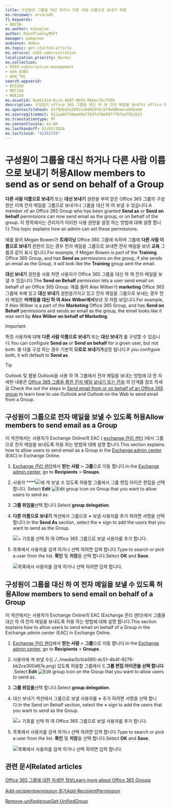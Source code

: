```yaml
---
title: 구성원이 그룹을 대신 하거나 다른 사람 이름으로 보내기 허용
ms.reviewer: arvaradh
f1.keywords:
- NOCSH
ms.author: mikeplum
author: MikePlumleyMSFT
manager: pamgreen
audience: Admin
ms.topic: get-started-article
ms.service: o365-administration
localization_priority: Normal
ms.collection:
- M365-subscription-management
- Adm_O365
- Adm_TOC
search.appverid:
- BCS160
- MET150
- MOE150
ms.assetid: 0ad41414-0cc6-4b97-90fb-06bec7bcf590
description: 구성원이 office 365 그룹을 대신 하 여 전자 메일을 보내거나 office 365 그룹을 사용 하 여 전자 메일을 보내는 것을 허용 하는 방법에 대해 알아봅니다.
ms.openlocfilehash: 0179dbd2e3093ce80929f6c5f9e689aece845a40
ms.sourcegitcommit: 812aab5f58eed4bf359faf0e99f7f876af5b1023
ms.translationtype: MT
ms.contentlocale: ko-KR
ms.lasthandoff: 03/02/2020
ms.locfileid: "42352759"
---
```

# <a name="allow-members-to-send-as-or-send-on-behalf-of-a-group"></a><span data-ttu-id="bb3fa-103">구성원이 그룹을 대신 하거나 다른 사람 이름으로 보내기 허용</span><span class="sxs-lookup"><span data-stu-id="bb3fa-103">Allow members to send as or send on behalf of a Group</span></span>

<span data-ttu-id="bb3fa-104">**다른 사람 이름으로 보내기** 또는 **대신 보내기** 권한을 부여 받은 Office 365 그룹의 구성원은 이제 전자 메일을 그룹으로 보내거나 그룹을 대신 하 여 보낼 수 있습니다.</span><span class="sxs-lookup"><span data-stu-id="bb3fa-104">A member of an Office 365 Group who has been granted **Send as** or **Send on behalf** permissions can now send email as the group, or on behalf of the group.</span></span> <span data-ttu-id="bb3fa-105">이 항목에서는 관리자가 이러한 사용 권한을 설정 하는 방법에 대해 설명 합니다.</span><span class="sxs-lookup"><span data-stu-id="bb3fa-105">This topic explains how an admin can set these permissions.</span></span>
  
<span data-ttu-id="bb3fa-106">예를 들어 Megan Bowen가 **트레이닝** Office 365 그룹에 속하며 그룹에 **다른 사람 이름으로 보내기** 권한이 있는 경우 전자 메일을 그룹으로 보내면 전자 메일을 보낸 **교육** 그룹과 같이 표시 됩니다.</span><span class="sxs-lookup"><span data-stu-id="bb3fa-106">For example, if Megan Bowen is part of the **Training** Office 365 Group, and has **Send as** permissions on the group, if she sends an email as the Group, it will look like the **Training** group sent the email.</span></span> 
  
<span data-ttu-id="bb3fa-107">**대신 보내기** 권한을 사용 하면 사용자가 Office 365 그룹을 대신 하 여 전자 메일을 보낼 수 있습니다.</span><span class="sxs-lookup"><span data-stu-id="bb3fa-107">The **Send on Behalf** permission lets a user send email on behalf of an Office 365 Group.</span></span> <span data-ttu-id="bb3fa-108">예를 들어 Alex Wilber가 **marketing** Office 365 그룹에 속해 있고 **대신 보내기** 권한을가지고 있고 전자 메일을 그룹으로 보내는 경우 전자 메일은 **마케팅을 대신 하 여 Alex Wilber에서**보낸 것 처럼 보입니다.</span><span class="sxs-lookup"><span data-stu-id="bb3fa-108">For example, if Alex Wilber is a part of the **Marketing** Office 365 Group, and has **Send on Behalf** permissions and sends an email as the group, the email looks like it was sent by **Alex Wilber on behalf of Marketing**.</span></span>

> [!IMPORTANT]
> <span data-ttu-id="bb3fa-109">특정 사용자에 대해 **다른 사람 이름으로 보내기** 또는 **대신 보내기** 를 구성할 수 있습니다.</span><span class="sxs-lookup"><span data-stu-id="bb3fa-109">You can configure **Send as** or **Send on behalf** for a given user, but not both.</span></span> <span data-ttu-id="bb3fa-110">둘 다를 구성 하는 경우 기본적 **으로로 보내기가**설정 됩니다.</span><span class="sxs-lookup"><span data-stu-id="bb3fa-110">If you configure both, it will default to **Send as**.</span></span>

> [!TIP]
> <span data-ttu-id="bb3fa-111">Outlook 및 웹용 Outlook을 사용 하 여 그룹에서 전자 메일을 보내는 방법에 대 한 자세한 내용은 [Office 365 그룹을 통한 전자 메일 보내기 또는 전송](https://support.office.com/article/0f4964af-aec6-484b-a65c-0434df8cdb6b.aspx) 의 단계를 참조 하세요.</span><span class="sxs-lookup"><span data-stu-id="bb3fa-111">Check the out the steps in [Send email from or on behalf of an Office 365 group](https://support.office.com/article/0f4964af-aec6-484b-a65c-0434df8cdb6b.aspx) to learn how to use Outlook and Outlook on the Web to send email from a Group.</span></span>
    
## <a name="allow-members-to-send-email-as-a-group"></a><span data-ttu-id="bb3fa-112">구성원이 그룹으로 전자 메일을 보낼 수 있도록 허용</span><span class="sxs-lookup"><span data-stu-id="bb3fa-112">Allow members to send email as a Group</span></span>

<span data-ttu-id="bb3fa-113">이 섹션에서는 사용자가 Exchange Online의 EAC ( [exchange 관리 센터](https://go.microsoft.com/fwlink/p/?linkid=2059104) )에서 그룹으로 전자 메일을 보내도록 허용 하는 방법에 대해 설명 합니다.</span><span class="sxs-lookup"><span data-stu-id="bb3fa-113">This section explains how to allow users to send email as a Group in the [Exchange admin center](https://go.microsoft.com/fwlink/p/?linkid=2059104) (EAC) in Exchange Online.</span></span>
  
1. <span data-ttu-id="bb3fa-114"><a href="https://go.microsoft.com/fwlink/p/?linkid=2059104" target="_blank">Exchange 관리 센터</a>에서 **받는 사람** \> **그룹**으로 이동 합니다.</span><span class="sxs-lookup"><span data-stu-id="bb3fa-114">In the <a href="https://go.microsoft.com/fwlink/p/?linkid=2059104" target="_blank">Exchange admin center</a>, go to **Recipients** \> **Groups**.</span></span>
    
2. <span data-ttu-id="bb3fa-115">사용자 \*\*\*\*![에 게 보낼 수](../../media/0cfcb590-dc51-4b4f-9276-bb2ce300d87e.png) 있도록 허용할 그룹에서 그룹 편집 아이콘 편집을 선택 합니다.  </span><span class="sxs-lookup"><span data-stu-id="bb3fa-115">Select **Edit**  ![Edit group icon](../../media/0cfcb590-dc51-4b4f-9276-bb2ce300d87e.png) on Group that you want to allow users to send as.</span></span> 
    
3. <span data-ttu-id="bb3fa-116">**그룹 위임을**선택 합니다.</span><span class="sxs-lookup"><span data-stu-id="bb3fa-116">Select **group delegation**.</span></span>
    
4. <span data-ttu-id="bb3fa-117">**다른 이름으로 보내기** 섹션에서 그룹으로 **+** 보낼 사용자를 추가 하려면 서명을 선택 합니다.</span><span class="sxs-lookup"><span data-stu-id="bb3fa-117">In the **Send As** section, select the **+** sign to add the users that you want to send as the Group.</span></span> 
    
    ![+ 기호를 선택 하 여 Office 365 그룹으로 보낼 사용자를 추가 합니다.](../../media/1df167f6-1eff-4f98-9ecd-4230fab46557.png)
  
5. <span data-ttu-id="bb3fa-119">목록에서 사용자를 검색 하거나 선택 하려면 입력 합니다.</span><span class="sxs-lookup"><span data-stu-id="bb3fa-119">Type to search or pick a user from the list.</span></span> <span data-ttu-id="bb3fa-120">**확인** 및 **저장**을 선택 합니다.</span><span class="sxs-lookup"><span data-stu-id="bb3fa-120">Select **OK** and **Save**.</span></span>
    
    ![목록에서 사용자를 검색 하거나 선택 하려면 입력 합니다.](../../media/522919cf-664c-4a25-8076-c51c8c9fbe43.png)
  
## <a name="allow-members-to-send-email-on-behalf-of-a-group"></a><span data-ttu-id="bb3fa-122">구성원이 그룹을 대신 하 여 전자 메일을 보낼 수 있도록 허용</span><span class="sxs-lookup"><span data-stu-id="bb3fa-122">Allow members to send email on behalf of a Group</span></span>

<span data-ttu-id="bb3fa-123">이 섹션에서는 사용자가 Exchange Online의 EAC (Exchange 관리 센터)에서 그룹을 대신 하 여 전자 메일을 보내도록 허용 하는 방법에 대해 설명 합니다.</span><span class="sxs-lookup"><span data-stu-id="bb3fa-123">This section explains how to allow users to send email on behalf of a Group in the Exchange admin center (EAC) in Exchange Online.</span></span>
  
1. <span data-ttu-id="bb3fa-124"><a href="https://go.microsoft.com/fwlink/p/?linkid=2059104" target="_blank">Exchange 관리 센터</a>에서 **받는 사람** \> **그룹**으로 이동 합니다.</span><span class="sxs-lookup"><span data-stu-id="bb3fa-124">In the <a href="https://go.microsoft.com/fwlink/p/?linkid=2059104" target="_blank">Exchange admin center</a>, go to **Recipients** \> **Groups**.</span></span>
    
2. <span data-ttu-id="bb3fa-125">사용자에 게 보낼 수](../../media/0cfcb590-dc51-4b4f-9276-bb2ce300d87e.png) 있도록 허용할 그룹에서 ![ **그룹 편집 아이콘을 선택 합니다** .</span><span class="sxs-lookup"><span data-stu-id="bb3fa-125">Select **Edit** ![Edit group icon](../../media/0cfcb590-dc51-4b4f-9276-bb2ce300d87e.png) on the Group that you want to allow users to send as.</span></span> 
    
3. <span data-ttu-id="bb3fa-126">**그룹 위임을**선택 합니다.</span><span class="sxs-lookup"><span data-stu-id="bb3fa-126">Select **group delegation**.</span></span>
    
4. <span data-ttu-id="bb3fa-127">대신 보내기 섹션에서 그룹으로 보낼 사용자를 **+** 추가 하려면 서명을 선택 합니다.</span><span class="sxs-lookup"><span data-stu-id="bb3fa-127">In the Send on Behalf section, select the **+** sign to add the users that you want to send as the Group.</span></span> 
    
    ![+ 기호를 선택 하 여 Office 365 그룹으로 보낼 사용자를 추가 합니다.](../../media/2bae0579-8907-4d6b-8920-ddd6555897b4.png)
  
5. <span data-ttu-id="bb3fa-129">목록에서 사용자를 검색 하거나 선택 하려면 입력 합니다.</span><span class="sxs-lookup"><span data-stu-id="bb3fa-129">Type to search or pick a user from the list.</span></span> <span data-ttu-id="bb3fa-130">**확인** 및 **저장**을 선택 합니다.</span><span class="sxs-lookup"><span data-stu-id="bb3fa-130">Select **OK** and **Save**.</span></span>
    
    ![목록에서 사용자를 검색 하거나 선택 하려면 입력 합니다.](../../media/522919cf-664c-4a25-8076-c51c8c9fbe43.png)

## <a name="related-articles"></a><span data-ttu-id="bb3fa-132">관련 문서</span><span class="sxs-lookup"><span data-stu-id="bb3fa-132">Related articles</span></span>

[<span data-ttu-id="bb3fa-133">Office 365 그룹에 대한 자세한 정보</span><span class="sxs-lookup"><span data-stu-id="bb3fa-133">Learn more about Office 365 Groups</span></span>](https://support.office.com/article/3f780e8e-61aa-4287-830d-ff6209cbc192.aspx)

[<span data-ttu-id="bb3fa-134">Add-recipientpermission 추가</span><span class="sxs-lookup"><span data-stu-id="bb3fa-134">Add-RecipientPermission</span></span>](https://go.microsoft.com/fwlink/p/?LinkId=723960)

[<span data-ttu-id="bb3fa-135">Remove-unifiedgroup</span><span class="sxs-lookup"><span data-stu-id="bb3fa-135">Set-UnifiedGroup</span></span>](https://go.microsoft.com/fwlink/p/?LinkId=616189)
